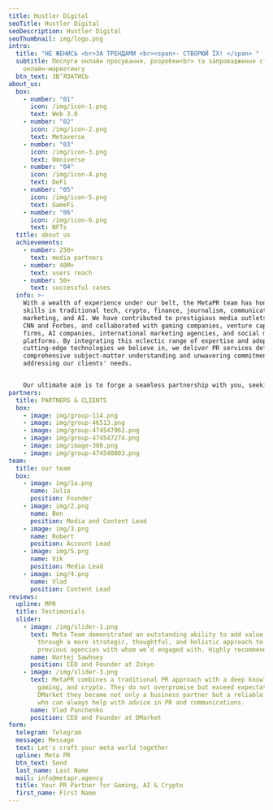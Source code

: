 ```yaml
---
title: Hustler Digital
seoTitle: Hustler Digital
seoDescription: Hustler Digital
seoThumbnail: img/logo.png
intro:
  title: "НЕ ЖЕНИСЬ <br>ЗА ТРЕНДАМИ <br><span>- СТВОРЮЙ ЇХ! </span> "
  subtitle: Послуги онлайн просування, розробки<br> та запровадження стратегії
    онлайн-маркетингу
  btn_text: ЗB’ЯЗАТИСЬ
about_us:
  box:
    - number: "01"
      icon: /img/icon-1.png
      text: Web 3.0
    - number: "02"
      icon: /img/icon-2.png
      text: Metaverse
    - number: "03"
      icon: /img/icon-3.png
      text: Omniverse
    - number: "04"
      icon: /img/icon-4.png
      text: DeFi
    - number: "05"
      icon: /img/icon-5.png
      text: GameFi
    - number: "06"
      icon: /img/icon-6.png
      text: NFTs
  title: about us
  achievements:
    - number: 250+
      text: media partners
    - number: 40M+
      text: users reach
    - number: 50+
      text: successful cases
  info: >-
    With a wealth of experience under our belt, the MetaPR team has honed its
    skills in traditional tech, crypto, finance, journalism, communications,
    marketing, and AI. We have contributed to prestigious media outlets such as
    CNN and Forbes, and collaborated with gaming companies, venture capital
    firms, AI companies, international marketing agencies, and social media
    platforms. By integrating this eclectic range of expertise and adopting
    cutting-edge technologies we believe in, we deliver PR services defined by
    comprehensive subject-matter understanding and unwavering commitment to
    addressing our clients' needs.


    Our ultimate aim is to forge a seamless partnership with you, seeking the best fit for both parties. We firmly believe that fruitful collaboration is underpinned by the exchange of knowledge and synergy between our team and our partners.
partners:
  title: PARTNERS & CLIENTS
  box:
    - image: img/group-114.png
    - image: img/group-46513.png
    - image: img/group-474547962.png
    - image: img/group-474547274.png
    - image: img/image-300.png
    - image: img/group-474548003.png
team:
  title: our team
  box:
    - image: img/1a.png
      name: Julia
      position: Founder
    - image: img/2.png
      name: Ben
      position: Media and Content Lead
    - image: img/3.png
      name: Robert
      position: Account Lead
    - image: img/5.png
      name: Vik
      position: Media Lead
    - image: img/4.png
      name: Vlad
      position: Content Lead
reviews:
  upline: MPR
  title: Testimonials
  slider:
    - image: /img/slider-1.png
      text: Meta Team demonstrated an outstanding ability to add value immediately
        through a more strategic, thoughtful, and holistic approach to PR than
        previous agencies with whom we’d engaged with. Highly recommended.
      name: Hartej Sawhney
      position: CEO and Founder at Zokyo
    - image: /img/slider-3.png
      text: MetaPR combines a traditional PR approach with a deep knowledge of Web 3,
        gaming, and crypto. They do not overpromise but exceed expectations. To
        DMarket they became not only a business partner but a reliable friend
        who can always help with advice in PR and communications.
      name: Vlad Panchenko
      position: CEO and Founder at DMarket
form:
  telegram: Telegram
  message: Message
  text: Let's craft your meta world together
  upline: Meta PR
  btn_text: Send
  last_name: Last Name
  mail: info@metapr.agency
  title: Your PR Partner for Gaming, AI & Crypto
  first_name: First Name
---
```

